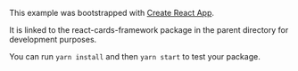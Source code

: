 This example was bootstrapped with [Create React App](https://github.com/facebook/create-react-app).

It is linked to the react-cards-framework package in the parent directory for development purposes.

You can run `yarn install` and then `yarn start` to test your package.
